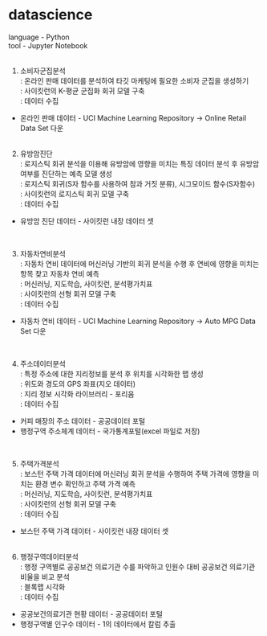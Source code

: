 # datascience
language - Python <br/>
tool - Jupyter Notebook <br/>
<br/>

1. 소비자군집분석 <br/>
: 온라인 판매 데이터를 분석하여 타깃 마케팅에 필요한 소비자 군집을 생성하기 <br/>
: 사이킷런의 K-평균 군집화 회귀 모델 구축 <br/>
: 데이터 수집 <br/>
 - 온라인 판매 데이터 - UCI Machine Learning Repository -> Online Retail Data Set 다운 <br/>
     <br/>
     
2. 유방암진단 <br/>
: 로지스틱 회귀 분석을 이용해 유방암에 영향을 미치는 특징 데이터 분석 후 유방암 여부를 진단하는 예측 모델 생성 <br/>
: 로지스틱 회귀(S자 함수를 사용하여 참과 거짓 분류), 시그모이드 함수(S자함수) <br/>
: 사이킷런의 로지스틱 회귀 모델 구축 <br/>
: 데이터 수집 <br/>
 - 유방암 진단 데이터 - 사이킷런 내장 데이터 셋 <br/>
 <br/>
 
3. 자동차연비분석 <br/>
: 자동차 연비 데이터에 머신러닝 기반의 회귀 분석을 수행 후 연비에 영향을 미치는 항목 찾고 자동차 연비 예측 <br/>
: 머신러닝, 지도학습, 사이킷런, 분석평가치표 <br/>
: 사이킷런의 선형 회귀 모델 구축 <br/>
: 데이터 수집 <br/>
 - 자동차 연비 데이터 - UCI Machine Learning Repository -> Auto MPG Data Set 다운 <br/>
 <br/>
 
4. 주소데이터분석 <br/>
: 특정 주소에 대한 지리정보를 분석 후 위치를 시각화한 맵 생성 <br/>
: 위도와 경도의 GPS 좌표(지오 데이터) <br/>
: 지리 정보 시각화 라이브러리 - 포리움 <br/>
: 데이터 수집 <br/>
 - 커피 매장의 주소 데이터 - 공공데이터 포털 <br/>
 - 행정구역 주소체계 데이터 - 국가통계포털(excel 파일로 저장) <br/>
 <br/>
 
5. 주택가격분석 <br/>
: 보스턴 주택 가격 데이터에 머신러닝 회귀 분석을 수행하여 주택 가격에 영향을 미치는 환경 변수 확인하고 주택 가격 예측 <br/>
: 머신러닝, 지도학습, 사이킷런, 분석평가치표 <br/>
: 사이킷런의 선형 회귀 모델 구축 <br/>
: 데이터 수집 <br/>
 - 보스턴 주택 가격 데이터 - 사이킷런 내장 데이터 셋 <br/>
     <br/>

6. 행정구역데이터분석 <br/>
: 행정 구역별로 공공보건 의료기관 수를 파악하고 인원수 대비 공공보건 의료기관 비율을 비교 분석 <br/>
: 블록맵 시각화 <br/>
: 데이터 수집 <br/>
 - 공공보건의료기관 현황 데이터 - 공공데이터 포털 <br/>
 - 행정구역별 인구수 데이터 - 1의 데이터에서 칼럼 추출 <br/>
